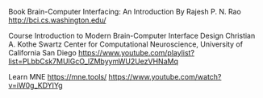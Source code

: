 
Book
Brain-Computer Interfacing: An Introduction
By Rajesh P. N. Rao
http://bci.cs.washington.edu/


Course
Introduction to Modern Brain-Computer Interface Design
Christian A. Kothe
Swartz Center for Computational Neuroscience, University of California San Diego
https://www.youtube.com/playlist?list=PLbbCsk7MUIGcO_lZMbyymWU2UezVHNaMq


Learn MNE
https://mne.tools/
https://www.youtube.com/watch?v=iW0g_KDYIYg
